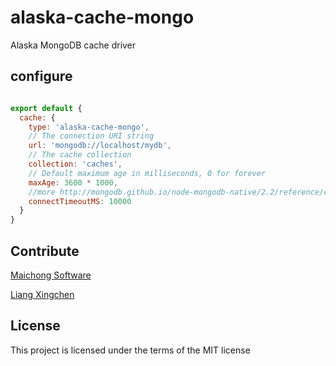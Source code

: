 # alaska-cache-mongo
Alaska MongoDB cache driver

## configure

```javascript

export default {
  cache: {
    type: 'alaska-cache-mongo',
    // The connection URI string
    url: 'mongodb://localhost/mydb',
    // The cache collection
    collection: 'caches',
    // Default maximum age in milliseconds, 0 for forever
    maxAge: 3600 * 1000,
    //more http://mongodb.github.io/node-mongodb-native/2.2/reference/connecting/connection-settings/
    connectTimeoutMS: 10000
  }
}

```

## Contribute
[Maichong Software](http://maichong.io)

[Liang Xingchen](https://github.com/liangxingchen)

## License

This project is licensed under the terms of the MIT license
